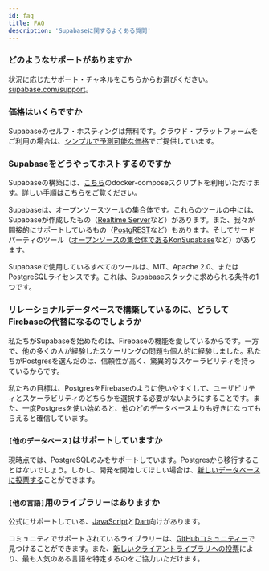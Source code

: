 ```yaml
---
id: faq
title: FAQ
description: 'Supabaseに関するよくある質問'
---
```


### どのようなサポートがありますか

状況に応じたサポート・チャネルをこちらからお選びください。[supabase.com/support](https://supabase.com/support)。

### 価格はいくらですか

Supabaseのセルフ・ホスティングは無料です。クラウド・プラットフォームをご利用の場合は、[シンプルで予測可能な価格](https://supabase.com/pricing)でご提供しています。

### Supabaseをどうやってホストするのですか

Supabaseの構築には、[こちら](https://github.com/supabase/supabase/tree/master/docker)のdocker-composeスクリプトを利用いただけます。詳しい手順は[こちら](/docs/guides/hosting/overview)をご覧ください。

Supabaseは、オープンソースツールの集合体です。これらのツールの中には、Supabaseが作成したもの（[Realtime Server](https://github.com/supabase/realtime)など）があります。また、我々が間接的にサポートしているもの（[PostgREST](http://postgrest.org/en/v7.0.0/)など）もあります。そしてサードパーティのツール（[オープンソースの集合体であるKonSupabase](https://github.com/Kong/kong)など）があります。

Supabaseで使用しているすべてのツールは、MIT、Apache 2.0、またはPostgreSQLライセンスです。これは、Supabaseスタックに求められる条件の1つです。

### リレーショナルデータベースで構築しているのに、どうしてFirebaseの代替になるのでしょうか

私たちがSupabaseを始めたのは、Firebaseの機能を愛しているからです。一方で、他の多くの人が経験したスケーリングの問題も個人的に経験しました。私たちがPostgresを選んだのは、信頼性が高く、驚異的なスケーラビリティを持っているからです。

私たちの目標は、PostgresをFirebaseのように使いやすくして、ユーザビリティとスケーラビリティのどちらかを選択する必要がないようにすることです。また、一度Postgresを使い始めると、他のどのデータベースよりも好きになってもらえると確信しています。

### `[他のデータベース]`はサポートしていますか

現時点では、PostgreSQLのみをサポートしています。Postgresから移行することはないでしょう。しかし、開発を開始してほしい場合は、[新しいデータベースに投票する](https://github.com/supabase/supabase/issues/6)ことができます。

### `[他の言語]`用のライブラリーはありますか

公式にサポートしている、[JavaScript](/docs/reference/javascript/supabase-client)と[Dart](/docs/reference/dart/installing)向けがあります。 

コミュニティでサポートされているライブラリーは、[GitHubコミュニティー](https://github.com/supabase-community)で見つけることができます。また、[新しいクライアントライブラリへの投票](https://github.com/supabase/supabase/issues/5)により、最も人気のある言語を特定するのをご協力いただけます。
